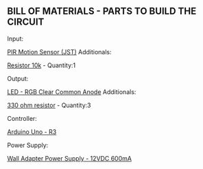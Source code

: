 BILL OF MATERIALS - PARTS TO BUILD THE CIRCUIT
----------------------------------------------
Input:

[PIR Motion Sensor (JST)](https://www.sparkfun.com/products/13285)
Additionals:

[Resistor 10k](https://www.sparkfun.com/products/8374) - Quantity:1


Output:

[LED - RGB Clear Common Anode](https://www.sparkfun.com/products/10820)
Additionals:

[330 ohm resistor](https://www.sparkfun.com/products/8377) - Quantity:3

Controller:

[Arduino Uno - R3](https://www.sparkfun.com/products/11021)

Power Supply:

[Wall Adapter Power Supply - 12VDC 600mA](https://www.sparkfun.com/products/9442)




